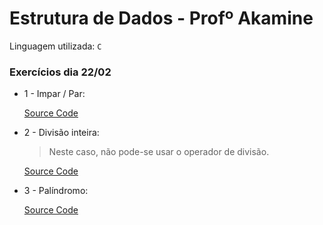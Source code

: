 # Estrutura de Dados - Profº Akamine

Linguagem utilizada: `C`

### Exercícios dia 22/02

-   1 - Impar / Par:

    [Source Code](./even_numbers.c)  

-   2 - Divisão inteira:    
    > Neste caso, não pode-se usar o operador de divisão.

    [Source Code](./integer_division.c)  

-   3 - Palíndromo:

    [Source Code](./palindrome.c)